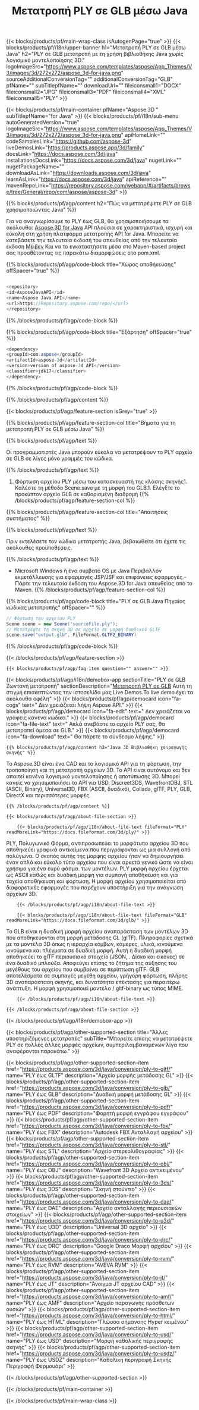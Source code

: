 ﻿---
title: Μετατροπή PLY σε GLB μέσω Java
weight: 530
url: /el/java/conversion/ply-to-glb/ 
description: Δείγμα Java κώδικα μετατροπής για τη μορφή PLY σε αρχείο GLB. Χρησιμοποιήστε αυτό το παράδειγμα κωδικό για να μετατρέψετε PLY σε GLB μέσα σε οποιαδήποτε εφαρμογή Web ή Επιφάνεια Java.
---
{{< blocks/products/pf/main-wrap-class isAutogenPage="true" >}}
{{< blocks/products/pf/i18n/upper-banner h1="Μετατροπή PLY σε GLB μέσω Java" h2="PLY σε GLB μετατροπή με τη χρήση βιβλιοθήκης Java χωρίς λογισμικό μοντελοποίησης 3D." logoImageSrc="https://www.aspose.com/templates/aspose/App_Themes/V3/images/3d/272x272/aspose_3d-for-java.png" sourceAdditionalConversionTag="" additionalConversionTag="GLB" pfName="" subTitlepfName="" downloadUrl="" fileiconsmall1="DOCX" fileiconsmall2="JPG" fileiconsmall3="PDF" fileiconsmall4="XML" fileiconsmall5="PLY" >}}

{{< blocks/products/pf/main-container pfName="Aspose.3D " subTitlepfName="for Java" >}}
{{< blocks/products/pf/i18n/sub-menu autoGeneratedVersion="true" logoImageSrc="https://www.aspose.com/templates/aspose/App_Themes/V3/images/3d/272x272/aspose_3d-for-java.png" apiHomeLink="" codeSamplesLink="https://github.com/aspose-3d" liveDemosLink="https://products.aspose.app/3d/family" docsLink="https://docs.aspose.com/3d/java" installationsDocsLink="https://docs.aspose.com/3d/java" nugetLink="" nugetPackageName="" downloadAsLink="https://downloads.aspose.com/3d/java" learnAsLink="https://docs.aspose.com/3d/java" apiReference="" mavenRepoLink="https://repository.aspose.com/webapp/#/artifacts/browse/tree/General/repo/com/aspose/aspose-3d" >}}

{{% blocks/products/pf/agp/content h2="Πώς να μετατρέψετε PLY σε GLB χρησιμοποιώντας Java" %}}

 Για να αναγνωρίσουμε το PLY έως GLB, θα χρησιμοποιήσουμε τα ακόλουθα:
 [Aspose.3D for Java](https://products.aspose.com/3d/java) 
 API πλούσια σε χαρακτηριστικά, ισχυρή και εύκολη στη χρήση πλατφόρμα μετατροπής API for Java. Μπορείτε να κατεβάσετε την τελευταία έκδοσή του απευθείας από την τελευταία έκδοση
 [Μέιβεν](https://repository.aspose.com/webapp/#/artifacts/browse/tree/General/repo/com/aspose/aspose-3d) 
 Και να το εγκαταστήσετε μέσα στο Maven-based project σας προσθέτοντας τις παρακάτω διαμορφώσεις στο pom.xml.

{{% blocks/products/pf/agp/code-block title="Χώρος αποθήκευσης" offSpacer="true" %}}

```cs

<repository>
<id>AsposeJavaAPI</id>
<name>Aspose Java API</name>
<url>https://Repository.aspose.com/repo/</url>
</repository>


```

{{% /blocks/products/pf/agp/code-block %}}

{{% blocks/products/pf/agp/code-block title="Εξάρτηση" offSpacer="true" %}}

```cs
<dependency>
<groupId>com.aspose</groupId>
<artifactId>aspose-3d</artifactId>
<version>version of aspose-3d API</version>
<classifier>jdk17</classifier>
</dependency>


```

{{% /blocks/products/pf/agp/code-block %}}

{{% /blocks/products/pf/agp/content %}}

{{< blocks/products/pf/agp/feature-section isGrey="true" >}}

{{% blocks/products/pf/agp/feature-section-col title="Βήματα για τη μετατροπή PLY σε GLB μέσω Java" %}}

{{% blocks/products/pf/agp/text %}}

 Οι προγραμματιστές Java μπορούν εύκολα να μετατρέψουν το PLY αρχείο σε GLB σε λίγες μόνο γραμμές του κώδικα.

{{% /blocks/products/pf/agp/text %}}

1. Φόρτωση αρχείου PLY μέσω του κατασκευαστή της κλάσης σκηνής1. Καλέστε τη μέθοδο Scene.save με τη μορφή του GLB.1. Ελέγξτε το προκύπτον αρχείο GLB σε καθορισμένη διαδρομή
{{% /blocks/products/pf/agp/feature-section-col %}}

{{% blocks/products/pf/agp/feature-section-col title="Απαιτήσεις συστήματος" %}}

{{% blocks/products/pf/agp/text %}}

 Πριν εκτελέσετε τον κώδικα μετατροπής Java, βεβαιωθείτε ότι έχετε τις ακόλουθες προϋποθέσεις.

{{% /blocks/products/pf/agp/text %}}

- Microsoft Windows ή ένα συμβατό OS με Java Περιβάλλον εκμετάλλευσης για εφαρμογές JSP/JSF και επιφάνειες εφαρμογές.- Πάρτε την τελευταία έκδοση του Aspose.3D for Java απευθείας από το Maven.
{{% /blocks/products/pf/agp/feature-section-col %}}

{{% blocks/products/pf/agp/code-block title="PLY σε GLB Java Πηγαίος κώδικας μετατροπής" offSpacer="" %}}

```cs
// Φόρτωση του αρχείου PLY
Scene scene = new Scene("sourceFile.ply");
// Μετατρέψτε τη σκηνή 3D σε αρχείο σε μορφή δυαδικού GLTF
scene.save("output.glb", FileFormat.GLTF2_BINARY)

```

{{% /blocks/products/pf/agp/code-block %}}

{{< /blocks/products/pf/agp/feature-section >}}

    {{< blocks/products/pf/agp/faq-item question="" answer="" >}}
 

<!-- aboutfile Starts -->

{{< blocks/products/pf/agp/i18n/demobox-app sectionTitle="PLY σε GLB Ζωντανή μετατροπή" sectionDescription="[Μετατροπή PLY σε GLB](https://products.aspose.app/3d/conversion/ply-to-glb) Αυτή τη στιγμή επισκεπτώντας την ιστοσελίδα μας Live Demos.Το live demo έχει τα ακόλουθα οφέλη" >}}
        {{< blocks/products/pf/agp/democard icon="fa-cogs" text=" Δεν χρειάζεται λήψη Aspose API." >}}
        {{< blocks/products/pf/agp/democard icon="fa-edit" text=" Δεν χρειάζεται να γράφεις κανένα κώδικα." >}}
        {{< blocks/products/pf/agp/democard icon="fa-file-text" text=" Απλά ανεβάστε το αρχείο PLY σας, θα μετατραπεί άμεσα σε GLB." >}}
        {{< blocks/products/pf/agp/democard icon="fa-download" text=" Θα πάρετε το σύνδεσμο λήψης." >}}

    {{% blocks/products/pf/agp/content h2="Java 3D Βιβλιοθήκη χειραγωγής σκηνής" %}}

 Το Aspose.3D είναι ένα CAD και το λογισμικό API για τη φόρτωση, την τροποποίηση και τη μετατροπή αρχείων 3D. Το API είναι αυτόνομο και δεν απαιτεί κανένα λογισμικό μοντελοποίησης ή αποτύπωσης 3D. Μπορεί κανείς να χρησιμοποιήσει το API για USD, Discreet3DS, WavefrontOBJ, STL (ASCII, Binary), Universal3D, FBX (ASCII, δυαδικό), Collada, glTF, PLY, GLB, DirectX και περισσότερες μορφές. 



    {{% /blocks/products/pf/agp/content %}}

    {{< blocks/products/pf/agp/about-file-section >}}

        {{< blocks/products/pf/agp/i18n/about-file-text fileFormat="PLY" readMoreLink="https://docs.fileformat.com/3d/ply/" >}}

PLY, Πολυγωνικό Φόρμα, αντιπροσωπεύει το μορφότυπο αρχείου 3D που αποθηκεύει γραφικά αντικείμενα που περιγράφονται ως μια συλλογή από πολύγωνα. Ο σκοπός αυτής της μορφής αρχείου ήταν να δημιουργήσει έναν απλό και εύκολο τύπο αρχείου που είναι αρκετά γενικό ώστε να είναι χρήσιμο για ένα ευρύ φάσμα. των μοντέλων. PLY μορφή αρχείου έρχεται ως ASCII καθώς και δυαδική μορφή για συμπαγή αποθήκευση και για ταχεία αποθήκευση και φόρτωση. Η μορφή αρχείου χρησιμοποιείται από διαφορετικές εφαρμογές που παρέχουν υποστήριξη για την ανάγνωση αρχείων 3D.

        {{< /blocks/products/pf/agp/i18n/about-file-text >}}

        {{< blocks/products/pf/agp/i18n/about-file-text fileFormat="GLB" readMoreLink="https://docs.fileformat.com/3d/glb/" >}}

Το GLB είναι η δυαδική μορφή αρχείου αναπαράσταση των μοντέλων 3D που αποθηκεύονται στη μορφή μετάδοσης GL (glTF). Πληροφορίες σχετικά με τα μοντέλα 3D όπως η ιεραρχία κόμβων, κάμερες, υλικά, κινούμενα κινούμενα και πλέγματα σε δυαδική μορφή. Αυτή η δυαδική μορφή αποθηκεύει το glTF περιουσιακό στοιχείο (JSON, . Δίσκο και εικόνες) σε ένα δυαδικό μπλούζα. Αποφεύγει επίσης το ζήτημα της αύξησης του μεγέθους του αρχείου που συμβαίνει σε περίπτωση glTF. GLB αποτελέσματα σε συμπαγές μεγέθη αρχείου, γρήγορη φόρτωση, πλήρης 3D αναπαράσταση σκηνής, και δυνατότητα επέκτασης για περαιτέρω ανάπτυξη. Η μορφή χρησιμοποιεί μοντέλο / gltf-binary ως τύπος MIME.


        {{< /blocks/products/pf/agp/i18n/about-file-text >}}

    {{< /blocks/products/pf/agp/about-file-section >}}

{{< /blocks/products/pf/agp/i18n/demobox-app >}}

<!-- aboutfile Ends -->

{{< blocks/products/pf/agp/other-supported-section title="Άλλες υποστηριζόμενες μετατροπές" subTitle="Μπορείτε επίσης να μετατρέψετε PLY σε πολλές άλλες μορφές αρχείων, συμπεριλαμβανομένων λίγα που αναφέρονται παρακάτω." >}}

{{< blocks/products/pf/agp/other-supported-section-item href="https://products.aspose.com/3d/java/conversion/ply-to-gltf/" name="PLY έως GLTF" description="Αρχείο μορφής μετάδοσης GL" >}}
{{< blocks/products/pf/agp/other-supported-section-item href="https://products.aspose.com/3d/java/conversion/ply-to-glb/" name="PLY έως GLB" description="Δυαδική μορφή μετάδοσης GL" >}}
{{< blocks/products/pf/agp/other-supported-section-item href="https://products.aspose.com/3d/java/conversion/ply-to-pdf/" name="PLY έως PDF" description="Φορητή μορφή εγγράφου εγγράφου" >}}
{{< blocks/products/pf/agp/other-supported-section-item href="https://products.aspose.com/3d/java/conversion/ply-to-fbx/" name="PLY έως FBX" description="Autodesk FBX Ανταλλαγή αρχείου" >}}
{{< blocks/products/pf/agp/other-supported-section-item href="https://products.aspose.com/3d/java/conversion/ply-to-stl/" name="PLY έως STL" description="Αρχείο στερεολιθογραφίας" >}}
{{< blocks/products/pf/agp/other-supported-section-item href="https://products.aspose.com/3d/java/conversion/ply-to-obj/" name="PLY έως OBJ" description="Wavefront 3D Αρχείο αντικειμένου" >}}
{{< blocks/products/pf/agp/other-supported-section-item href="https://products.aspose.com/3d/java/conversion/ply-to-3ds/" name="PLY έως 3DS" description="Σκηνή στούντιο" >}}
{{< blocks/products/pf/agp/other-supported-section-item href="https://products.aspose.com/3d/java/conversion/ply-to-dae/" name="PLY έως DAE" description="Αρχείο ανταλλαγής περιουσιακών στοιχείων" >}}
{{< blocks/products/pf/agp/other-supported-section-item href="https://products.aspose.com/3d/java/conversion/ply-to-u3d/" name="PLY έως U3D" description="Universal 3D αρχείο" >}}
{{< blocks/products/pf/agp/other-supported-section-item href="https://products.aspose.com/3d/java/conversion/ply-to-drc/" name="PLY έως DRC" description="Google Draco Μορφή αρχείου" >}}
{{< blocks/products/pf/agp/other-supported-section-item href="https://products.aspose.com/3d/java/conversion/ply-to-rvm/" name="PLY έως RVM" description="AVEVA RVM" >}}
{{< blocks/products/pf/agp/other-supported-section-item href="https://products.aspose.com/3d/java/conversion/ply-to-jt/" name="PLY έως JT" description="Άνοιγμα JT αρχείου CAD" >}}
{{< blocks/products/pf/agp/other-supported-section-item href="https://products.aspose.com/3d/java/conversion/ply-to-amf/" name="PLY έως AMF" description="Αρχείο παραγωγής πρόσθετων ουσιών" >}}
{{< blocks/products/pf/agp/other-supported-section-item href="https://products.aspose.com/3d/java/conversion/ply-to-html/" name="PLY έως HTML" description="Γλώσσα σήμανσης Hyper κειμένου" >}}
{{< blocks/products/pf/agp/other-supported-section-item href="https://products.aspose.com/3d/java/conversion/ply-to-usd/" name="PLY έως USD" description="Μορφή καθολικής περιγραφής σκηνής" >}}
{{< blocks/products/pf/agp/other-supported-section-item href="https://products.aspose.com/3d/java/conversion/ply-to-usdz/" name="PLY έως USDZ" description="Καθολική περιγραφή Σκηνής Περιγραφή Φερμουάρι" >}}

{{< /blocks/products/pf/agp/other-supported-section >}}

{{< /blocks/products/pf/main-container >}}
    
{{< /blocks/products/pf/main-wrap-class >}}